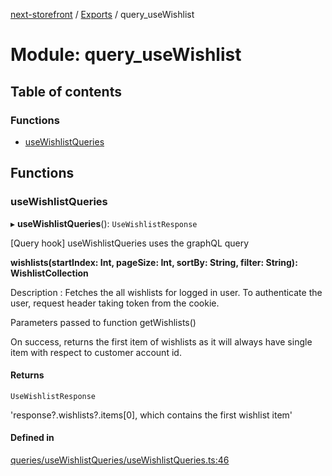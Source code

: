 [next-storefront](../README.md) / [Exports](../modules.md) / query_useWishlist

# Module: query_useWishlist

## Table of contents

### Functions

- [useWishlistQueries](query_useWishlist.md#usewishlistqueries)

## Functions

### useWishlistQueries

▸ **useWishlistQueries**(): `UseWishlistResponse`

[Query hook] useWishlistQueries uses the graphQL query

<b>wishlists(startIndex: Int, pageSize: Int, sortBy: String, filter: String): WishlistCollection</b>

Description : Fetches the all wishlists for logged in user. To authenticate the user, request header taking token from the cookie.

Parameters passed to function getWishlists()

On success, returns the first item of wishlists as it will always have single item with respect to customer account id.

#### Returns

`UseWishlistResponse`

'response?.wishlists?.items[0], which contains the first wishlist item'

#### Defined in

[queries/useWishlistQueries/useWishlistQueries.ts:46](https://github.com/KiboSoftware/nextjs-storefront/blob/a6cbcc7/hooks/queries/useWishlistQueries/useWishlistQueries.ts#L46)
